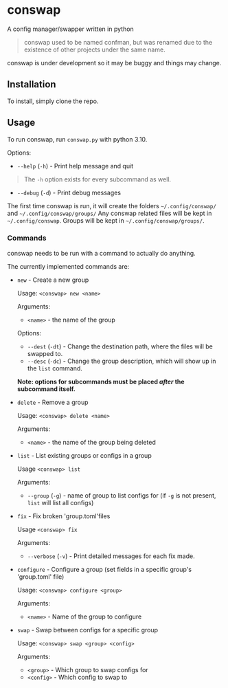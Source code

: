 # conswap
A config manager/swapper written in python

> conswap used to be named confman, but was renamed due to the existence of
other projects under the same name.

conswap is under development so it may be buggy and things may change.

## Installation
To install, simply clone the repo.

## Usage
To run conswap, run `conswap.py` with python 3.10.

Options:

* `--help` (`-h`) - Print help message and quit

> The `-h` option exists for every subcommand as well.

* `--debug` (`-d`) - Print debug messages


The first time conswap is run, it will create the folders `~/.config/conswap/` and `~/.config/conswap/groups/`
Any conswap related files will be kept in `~/.config/conswap`.
Groups will be kept in `~/.config/conswap/groups/`.

### Commands
conswap needs to be run with a command to actually do anything.

The currently implemented commands are:

* `new` - Create a new group

  Usage: `<conswap> new <name>`

  Arguments:
    * `<name>` - the name of the group

  Options:
    * `--dest` (`-dt`) - Change the destination path, where the files will be swapped to.
    * `--desc` (`-dc`) - Change the group description, which will show up in the `list` command.

  **Note: options for subcommands must be placed *after* the subcommand itself.**

* `delete` - Remove a group

  Usage: `<conswap> delete <name>`

  Arguments:
    * `<name>` - the name of the group being deleted

* `list` - List existing groups or configs in a group

  Usage `<conswap> list`

  Arguments:
    * `--group` (`-g`) - name of group to list configs for (if `-g` is not present, `list` will list all configs)

* `fix` - Fix broken 'group.toml'files

  Usage `<conswap> fix`

  Arguments:
    * `--verbose` (`-v`) - Print detailed messages for each fix made.

* `configure` - Configure a group (set fields in a specific group's 'group.toml' file)

  Usage: `<conswap> configure <group>`

  Arguments:
    * `<name>` - Name of the group to configure

* `swap` - Swap between configs for a specific group

  Usage: `<conswap> swap <group> <config>`

  Arguments:
    * `<group>` - Which group to swap configs for
    * `<config>` - Which config to swap to


